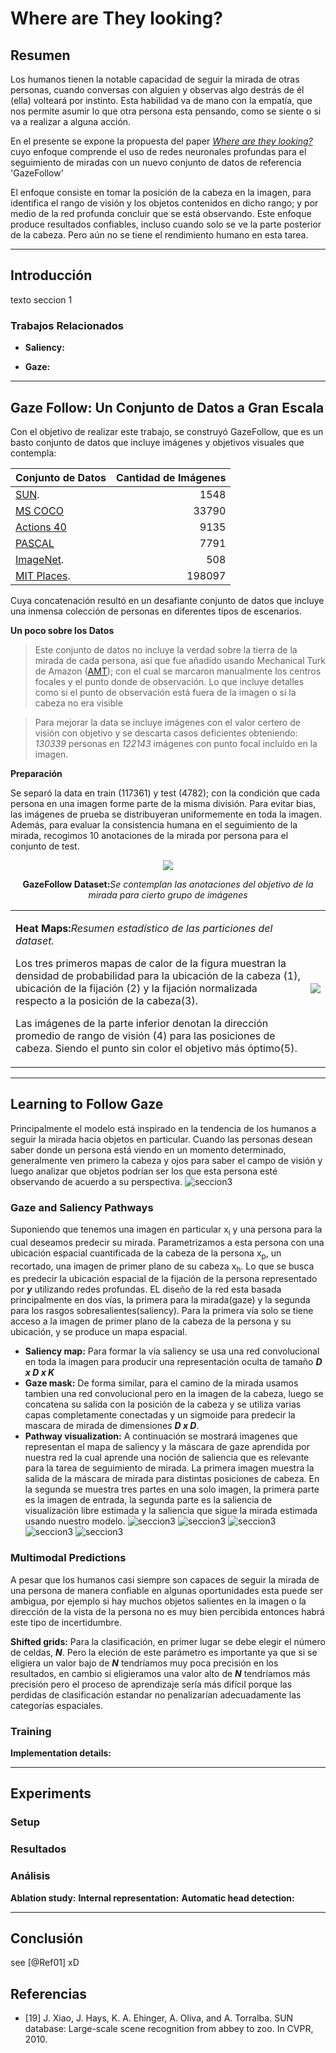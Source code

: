 # Where are They looking?

## Resumen
Los humanos tienen la notable capacidad de seguir la mirada de otras personas, cuando conversas con alguien y observas algo destrás de él (ella) volteará por instinto.
Esta habilidad va de mano con la empatía, que nos permite asumir lo que otra persona esta pensando, como se siente o si va a realizar a alguna acción.

En el presente se expone la propuesta del paper
_[Where are they looking?](http://gazefollow.csail.mit.edu/)_ cuyo enfoque comprende el uso de redes neuronales profundas para el seguimiento de miradas con un nuevo conjunto de datos de referencia 'GazeFollow'


El enfoque consiste en tomar la posición de la cabeza en la imagen, para identifica el rango de visión y los objetos contenidos en dicho rango; y por medio de la red profunda concluir que se está observando. Este enfoque produce resultados confiables, incluso cuando solo se ve la parte posterior de la cabeza. Pero aún no se tiene el rendimiento humano en esta tarea.

---------------------------------------------

## Introducción ##
texto seccion 1

### Trabajos Relacionados
- __Saliency:__

- __Gaze:__

---------------------------------------------

## Gaze Follow: Un Conjunto de Datos a Gran Escala
Con el objetivo de realizar este trabajo, se construyó GazeFollow, que es un basto conjunto de datos que incluye imágenes y objetivos visuales que contempla:
<center>

  Conjunto de Datos| Cantidad de Imágenes
  :--------- | --------:
  [SUN][1]. | 1548
  [MS COCO][2] | 33790
  [Actions 40][3] | 9135
  [PASCAL][4] | 7791
  [ImageNet][5]. | 508
  [MIT Places][6]. | 198097
</center>

[1]: (https://groups.csail.mit.edu/vision/SUN/)
[2]: (http://cocodataset.org/#home).
[3]: (http://vision.stanford.edu/Datasets/40actions.html).
[4]: (http://host.robots.ox.ac.uk/pascal/VOC/databases.html).
[5]: (http://www.image-net.org/)
[6]: (http://places.csail.mit.edu/)

Cuya concatenación resultó en un desafiante conjunto de datos que incluye una inmensa colección de personas en diferentes tipos de escenarios.

__Un poco sobre los Datos__
> Este conjunto de datos no incluye la verdad sobre la tierra de la mirada de cada persona, así que fue añadido usando Mechanical Turk de Amazon ([AMT](https://www.mturk.com/mturk/welcome)); con el cual se marcaron manualmente los centros focales y el punto donde de observación. Lo que incluye detalles como si el punto de observación está fuera de la imagen o si la cabeza no era visible

> Para mejorar la data se incluye imágenes con el valor certero de visión con objetivo y se descarta casos deficientes obteniendo: _130339_ personas en _122143_ imágenes con punto focal incluido en la imagen.

__Preparación__

Se separó la data en train (117361) y test (4782); con la condición que cada persona en una imagen forme parte de la misma división.
Para evitar bias, las imágenes de prueba se distribuyeran uniformemente en toda la imagen.
Además, para evaluar la consistencia humana en el seguimiento de la mirada, recogimos 10 anotaciones de la mirada por persona para el conjunto de test.

<center>
  <img src="imagenes/fig2.1.png">
  <p><b>GazeFollow Dataset:</b><i>Se contemplan las anotaciones del objetivo de la mirada para cierto grupo de imágenes</i></p>
</center>

<table>
  <tr>
    <td>
      <p><b>Heat Maps:</b><i>Resumen estadístico de las particiones del dataset.</i></p>
      <p>Los tres primeros mapas de calor de la figura muestran la densidad de probabilidad  para la ubicación de la cabeza (1), ubicación de la fijación (2) y la fijación normalizada respecto a la posición de la cabeza(3).</p>
      <p>Las imágenes de la parte inferior denotan la dirección promedio de rango de visión (4) para las posiciones de cabeza. Siendo el punto sin color el objetivo más óptimo(5).</p>
    </td>
    <td>
        <img src="imagenes/fig2.2.png">
    </td>
  </tr>
</table>



---------------------------------------------

## Learning to Follow Gaze
Principalmente el modelo está inspirado en la tendencia de los humanos a seguir la mirada hacia objetos en particular. Cuando las personas desean saber donde un persona está viendo en un momento determinado, generalmente ven primero la cabeza y ojos para saber el campo de visión y luego analizar que objetos podrían ser los que esta persona esté observando de acuerdo a su perspectiva.
![seccion3](imagenes/fig3.png "Arquitectura de Red")
### Gaze and Saliency Pathways
Suponiendo que tenemos una imagen en particular x<sub>i</sub> y una persona para la cual deseamos predecir su mirada. Parametrizamos a esta persona con una ubicación espacial cuantificada de la cabeza de la persona x<sub>p</sub>, un recortado, una imagen de primer plano de su cabeza x<sub>h</sub>. Lo que se busca es predecir la ubicación espacial de la fijación de la persona representado por ***y*** utilizando redes profundas.
EL diseño de la red esta basada principalmente en dos vías, la primera para la mirada(gaze) y la segunda para los rasgos sobresalientes(saliency). Para la primera vía solo se tiene acceso a la imagen de primer plano de la cabeza de la persona y su ubicación, y se produce un mapa espacial.  
- __Saliency map:__
Para formar la vía saliency se usa una red convolucional en toda la imagen para producir una representación oculta de tamaño ***D x D x K***
- __Gaze mask:__
De forma similar, para el camino de la mirada usamos tambien una red convolucional pero en la imagen de la cabeza, luego se concatena su salida con la posición de la cabeza y se utiliza varias capas completamente conectadas y un sigmoide para predecir la mascara de mirada de dimensiones ***D x D***.
- __Pathway visualization:__
A continuación se mostrará imagenes que representan el mapa de saliency y la máscara de gaze aprendida por nuestra red la cual aprende una noción de saliencia que es relevante para la tarea de seguimiento de mirada. La primera imagen muestra la salida de la máscara de mirada para distintas posiciones de cabeza. En la segunda se muestra tres partes en una solo imagen, la primera parte es la imagen de entrada, la segunda parte es la saliencia de visualización libre estimada y la saliencia que sigue la mirada estimada usando nuestro modelo. 
![seccion3](imagenes/fig4.a1.png "Gaze mask")
![seccion3](imagenes/fig4.a2.png "Gaze mask")
![seccion3](imagenes/fig4.b1.png "Saliency")
![seccion3](imagenes/fig4.b2.png "Saliency")
![seccion3](imagenes/fig4.b3.png "Saliency")

### Multimodal Predictions
A pesar que los humanos casi siempre son capaces de seguir la mirada de una persona de manera confiable en algunas oportunidades esta puede ser ambigua, por ejemplo si hay muchos objetos salientes en la imagen o la dirección de la vista de la persona no es muy bien percibida entonces habrá este tipo de incertidumbre.

__Shifted grids:__
Para la clasificación, en primer lugar se debe elegir el número de celdas, ***N***. Pero la eleción de este parámetro es importante ya que si se eligiera un valor bajo de ***N*** tendríamos muy poca precisión en los resultados, en cambio si eligieramos una valor alto de ***N*** tendríamos más precisión pero el proceso de aprendizaje sería más difícil porque las perdidas de clasificación estandar no penalizarían adecuadamente las categorías espaciales.
### Training
__Implementation details:__

---------------------------------------------

## Experiments
### Setup
### Resultados
### Análisis
__Ablation study:__
__Internal representation:__
__Automatic head detection:__

---------------------------------------------

## Conclusión
 see [@Ref01] xD


## Referencias
- [19] J. Xiao, J. Hays, K. A. Ehinger, A. Oliva, and A. Torralba. SUN database: Large-scale scene recognition from abbey to zoo. In CVPR, 2010.
